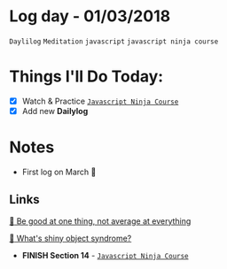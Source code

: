 # Log day - 01/03/2018

`Daylilog` `Meditation` `javascript` `javascript ninja course`

# Things I'll Do Today:

- [x] Watch & Practice [`Javascript Ninja Course`](https://github.com/wgoulaart/course-javascript-ninja)
- [x] Add new **Dailylog**

# Notes
- First log on March :metal:

## Links

[:newspaper: Be good at one thing, not average at everything](https://dev.to/stvnyung/be-good-at-one-thing-not-average-at-everything-1bf1)  

[:newspaper: What's shiny object syndrome?](https://www.quora.com/Whats-shiny-object-syndrome)


- **FINISH Section 14** - [`Javascript Ninja Course`](https://github.com/wgoulaart/course-javascript-ninja)
